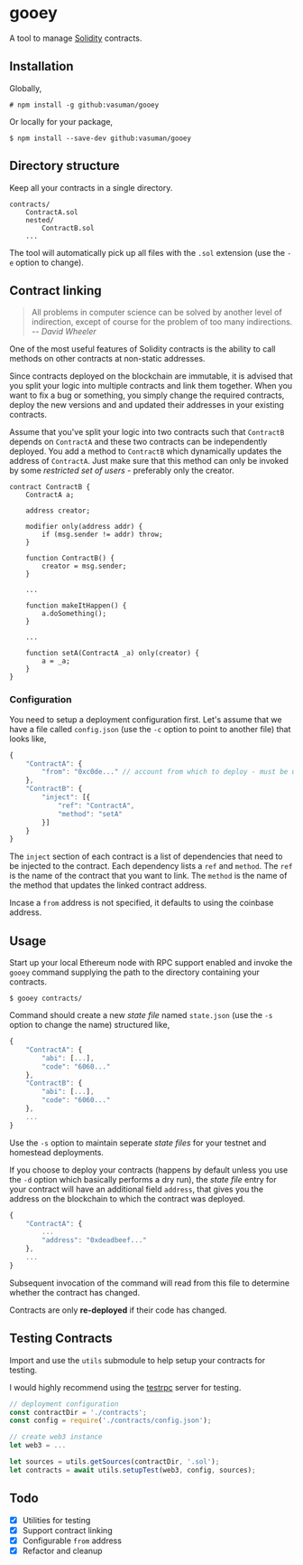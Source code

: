 # gooey

A tool to manage [Solidity](https://ethereum.github.io/solidity/) contracts.

## Installation

Globally,

```
# npm install -g github:vasuman/gooey
```

Or locally for your package,

```
$ npm install --save-dev github:vasuman/gooey
```

## Directory structure

Keep all your contracts in a single directory.

```
contracts/
    ContractA.sol
    nested/
        ContractB.sol
    ...
```

The tool will automatically pick up all files with the `.sol` extension (use the
`-e` option to change).

## Contract linking

> All problems in computer science can be solved by another level of
> indirection, except of course for the problem of too many indirections.
> -- <cite> David Wheeler </cite>

One of the most useful features of Solidity contracts is the ability to call
methods on other contracts at non-static addresses.

Since contracts deployed on the blockchain are immutable, it is advised that you
split your logic into multiple contracts and link them together. When you want
to fix a bug or something, you simply change the required contracts, deploy the
new versions and and updated their addresses in your existing contracts.

Assume that you've split your logic into two contracts such that `ContractB`
depends on `ContractA` and these two contracts can be independently deployed.
You add a method to `ContractB` which dynamically updates the address of
`ContractA`. Just make sure that this method can only be invoked by some
*restricted set of users* - preferably only the creator.

```
contract ContractB {
    ContractA a;

    address creator;

    modifier only(address addr) {
        if (msg.sender != addr) throw;
    }

    function ContractB() {
        creator = msg.sender;
    }

    ...

    function makeItHappen() {
        a.doSomething();
    }

    ...

    function setA(ContractA _a) only(creator) {
        a = _a;
    }
}
```

### Configuration

You need to setup a deployment configuration first. Let's assume that we have a
file called `config.json` (use the `-c` option to point to another file) that
looks like,

```js
{
    "ContractA": {
        "from": "0xc0de..." // account from which to deploy - must be unlocked
    },
    "ContractB": {
        "inject": [{
            "ref": "ContractA",
            "method": "setA"
        }]
    }
}
```

The `inject` section of each contract is a list of dependencies that need to be
injected to the contract. Each dependency lists a `ref` and `method`. The `ref`
is the name of the contract that you want to link. The `method` is the name of
the method that updates the linked contract address.

Incase a `from` address is not specified, it defaults to using the coinbase
address.

## Usage

Start up your local Ethereum node with RPC support enabled and invoke the
`gooey` command supplying the path to the directory containing your contracts.

```
$ gooey contracts/
```

Command should create a new *state file* named `state.json` (use the `-s` option to
change the name) structured like,

```js
{
    "ContractA": {
        "abi": [...],
        "code": "6060..."
    },
    "ContractB": {
        "abi": [...],
        "code": "6060..."
    },
    ...
}
```

Use the `-s` option to maintain seperate *state files* for your testnet and
homestead deployments.

If you choose to deploy your contracts (happens by default unless you use the
`-d` option which basically performs a dry run), the *state file* entry for your
contract will have an additional field `address`, that gives you the address on
the blockchain to which the contract was deployed.

```js
{
    "ContractA": {
        ...
        "address": "0xdeadbeef..."
    },
    ...
}
```

Subsequent invocation of the command will read from this file to determine
whether the contract has changed.

Contracts are only **re-deployed** if their code has changed.

## Testing Contracts

Import and use the `utils` submodule to help setup your contracts for testing.

I would highly recommend using the
[testrpc](https://github.com/ethereumjs/testrpc) server for testing.

```js
// deployment configuration
const contractDir = './contracts';
const config = require('./contracts/config.json');

// create web3 instance
let web3 = ...

let sources = utils.getSources(contractDir, '.sol');
let contracts = await utils.setupTest(web3, config, sources);
```

## Todo

- [x] Utilities for testing
- [x] Support contract linking
- [x] Configurable `from` address
- [x] Refactor and cleanup
